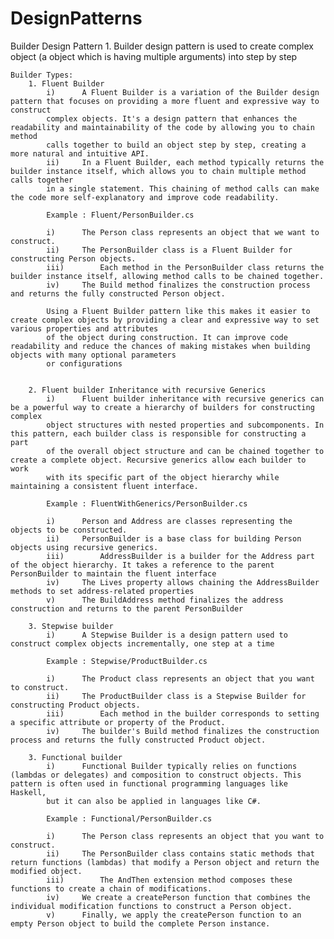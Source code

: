 # DesignPatterns
Builder Design Pattern
	1. Builder design pattern is used to create complex object (a object which is having multiple arguments) into step by step

	Builder Types:
		1. Fluent Builder
			i)		A Fluent Builder is a variation of the Builder design pattern that focuses on providing a more fluent and expressive way to construct 
			complex objects. It's a design pattern that enhances the readability and maintainability of the code by allowing you to chain method 
			calls together to build an object step by step, creating a more natural and intuitive API.
			ii)		In a Fluent Builder, each method typically returns the builder instance itself, which allows you to chain multiple method calls together
			in a single statement. This chaining of method calls can make the code more self-explanatory and improve code readability.

			Example : Fluent/PersonBuilder.cs

			i)		The Person class represents an object that we want to construct.
			ii)		The PersonBuilder class is a Fluent Builder for constructing Person objects.
			iii)		Each method in the PersonBuilder class returns the builder instance itself, allowing method calls to be chained together.
			iv)		The Build method finalizes the construction process and returns the fully constructed Person object.

			Using a Fluent Builder pattern like this makes it easier to create complex objects by providing a clear and expressive way to set various properties and attributes 
			of the object during construction. It can improve code readability and reduce the chances of making mistakes when building objects with many optional parameters 
			or configurations


		2. Fluent builder Inheritance with recursive Generics
			i)		Fluent builder inheritance with recursive generics can be a powerful way to create a hierarchy of builders for constructing complex 
			object structures with nested properties and subcomponents. In this pattern, each builder class is responsible for constructing a part
			of the overall object structure and can be chained together to create a complete object. Recursive generics allow each builder to work
			with its specific part of the object hierarchy while maintaining a consistent fluent interface.

			Example : FluentWithGenerics/PersonBuilder.cs

			i)		Person and Address are classes representing the objects to be constructed.
			ii)		PersonBuilder is a base class for building Person objects using recursive generics.
			iii)		AddressBuilder is a builder for the Address part of the object hierarchy. It takes a reference to the parent PersonBuilder to maintain the fluent interface
			iv)		The Lives property allows chaining the AddressBuilder methods to set address-related properties
			v)		The BuildAddress method finalizes the address construction and returns to the parent PersonBuilder

		3. Stepwise builder
			i)		A Stepwise Builder is a design pattern used to construct complex objects incrementally, one step at a time

			Example : Stepwise/ProductBuilder.cs

			i)		The Product class represents an object that you want to construct.
			ii)		The ProductBuilder class is a Stepwise Builder for constructing Product objects.
			iii)		Each method in the builder corresponds to setting a specific attribute or property of the Product.
			iv)		The builder's Build method finalizes the construction process and returns the fully constructed Product object.

		3. Functional builder
			i)		Functional Builder typically relies on functions (lambdas or delegates) and composition to construct objects. This pattern is often used in functional programming languages like Haskell, 
			but it can also be applied in languages like C#.

			Example : Functional/PersonBuilder.cs

			i)		The Person class represents an object that you want to construct.
			ii)		The PersonBuilder class contains static methods that return functions (lambdas) that modify a Person object and return the modified object.
			iii)		The AndThen extension method composes these functions to create a chain of modifications.
			iv)		We create a createPerson function that combines the individual modification functions to construct a Person object.
			v)		Finally, we apply the createPerson function to an empty Person object to build the complete Person instance.

